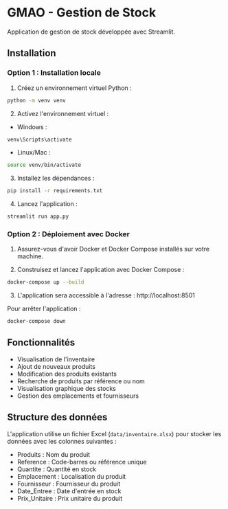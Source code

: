 # GMAO - Gestion de Stock

Application de gestion de stock développée avec Streamlit.

## Installation

### Option 1 : Installation locale

1. Créez un environnement virtuel Python :

```bash
python -m venv venv
```

2. Activez l'environnement virtuel :

-   Windows :

```bash
venv\Scripts\activate
```

-   Linux/Mac :

```bash
source venv/bin/activate
```

3. Installez les dépendances :

```bash
pip install -r requirements.txt
```

4. Lancez l'application :

```bash
streamlit run app.py
```

### Option 2 : Déploiement avec Docker

1. Assurez-vous d'avoir Docker et Docker Compose installés sur votre machine.

2. Construisez et lancez l'application avec Docker Compose :

```bash
docker-compose up --build
```

3. L'application sera accessible à l'adresse : http://localhost:8501

Pour arrêter l'application :

```bash
docker-compose down
```

## Fonctionnalités

-   Visualisation de l'inventaire
-   Ajout de nouveaux produits
-   Modification des produits existants
-   Recherche de produits par référence ou nom
-   Visualisation graphique des stocks
-   Gestion des emplacements et fournisseurs

## Structure des données

L'application utilise un fichier Excel (`data/inventaire.xlsx`) pour stocker les données avec les colonnes suivantes :

-   Produits : Nom du produit
-   Reference : Code-barres ou référence unique
-   Quantite : Quantité en stock
-   Emplacement : Localisation du produit
-   Fournisseur : Fournisseur du produit
-   Date_Entree : Date d'entrée en stock
-   Prix_Unitaire : Prix unitaire du produit
 